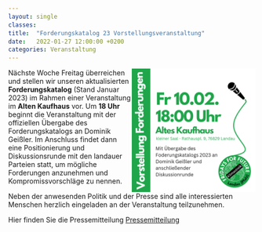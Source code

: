 ```yaml
---
layout: single
classes: 
title:  "Forderungskatalog 23 Vorstellungsveranstaltung"
date:   2022-01-27 12:00:00 +0200
categories: Veranstaltung
---
```


<img src="https://github.com/fridaysforfuture-landau-pfalz/fridaysforfuture-landau-pfalz.github.io/blob/main/assets/SharePic%20SM.png?raw=true" alt="SharePic Forderungsveranstaltung" style="float:right;" height="50%" width="50%">

Nächste Woche Freitag überreichen und stellen wir unseren aktualisierten <b>Forderungskatalog</b> (Stand Januar 2023) im Rahmen einer Veranstaltung im <b>Alten Kaufhaus</b> vor. Um <b>18 Uhr</b> beginnt die Veranstaltung mit der offiziellen Übergabe des Forderungskatalogs an Dominik Geißler. Im Anschluss findet dann eine Positionierung und Diskussionsrunde mit den landauer Parteien statt, um mögliche Forderungen anzunehmen und Kompromissvorschläge zu nennen. 

Neben der anwesenden Politik und der Presse sind alle interessierten Menschen herzlich eingeladen an der Veranstaltung teilzunehmen.

Hier finden Sie die Pressemitteilung <a href="https://fridaysforfuture-landau.de//assets/pdf/Pressemitteilung Ankündigung Demo zu Lützerath 04.01.23 (copy).pdf" target="_blank" >Pressemitteilung</a>
